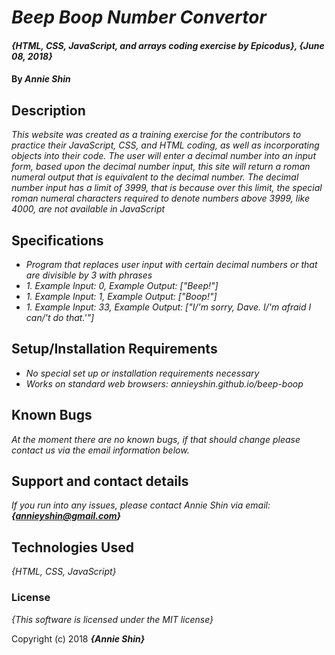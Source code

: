 # _Beep Boop Number Convertor_

#### _{HTML, CSS, JavaScript, and arrays coding exercise by Epicodus}, {June 08, 2018}_

#### By _**Annie Shin**_

## Description

_This website was created as a training exercise for the contributors to practice their JavaScript, CSS, and HTML coding, as well as incorporating objects into their code. The user will enter a decimal number into an input form, based upon the decimal number input, this site will return a roman numeral output that is equivalent to the decimal number. The decimal number input has a limit of 3999, that is because over this limit, the special roman numeral characters required to denote numbers above 3999, like 4000, are not available in JavaScript_

## Specifications
* _Program that replaces user input with certain decimal numbers or that are divisible by 3 with phrases_
* _1. Example Input: 0, Example Output: ["Beep!"]_
* _1. Example Input: 1, Example Output: ["Boop!"]_
* _1. Example Input: 33, Example Output: ["I/'m sorry, Dave. I/'m afraid I can/'t do that.'"]_



## Setup/Installation Requirements

* _No special set up or installation requirements necessary_
* _Works on standard web browsers: annieyshin.github.io/beep-boop_

## Known Bugs

_At the moment there are no known bugs, if that should change please contact us via the email information below._

## Support and contact details

_If you run into any issues, please contact Annie Shin via email:_
**_{annieyshin@gmail.com}_**

## Technologies Used

_{HTML, CSS, JavaScript}_

### License

*{This software is licensed under the MIT license}*

Copyright (c) 2018 **_{Annie Shin}_**
